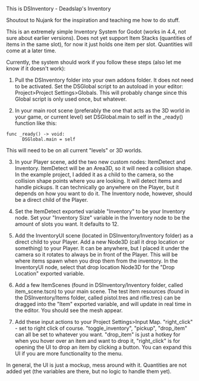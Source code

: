 This is DSInventory - Deadslap's Inventory

Shoutout to Nujank for the inspiration and teaching me how to do stuff.

This is an extremely simple Inventory System for Godot (works in 4.4, not sure about earlier versions). Does not yet support Item Stacks (quantities of items in the same slot), for now it just holds one item 
per slot. Quantities will come at a later time.

Currently, the system should work if you follow these steps (also let me know if it doesn't work):

1. Pull the DSInventory folder into your own addons folder. It does not need to be activated. Set the DSGlobal script to an autoload in your editor: Project>Project Settings>Globals.
This will probably change since this Global script is only used once, but whatever.

2. In your main root scene (preferably the one that acts as the 3D world in your game, or current level) set DSGlobal.main to self in the _ready() function like this:
```
func _ready() -> void:
	  DSGlobal.main = self
```
This will need to be on all current "levels" or 3D worlds.

3. In your Player scene, add the two new custom nodes: ItemDetect and Inventory. ItemDetect will be an Area3D, so it will need a collision shape. In the example project, I added it as a child to the camera,
so the collision shape points where you are looking. It will detect items and handle pickups. It can technically go anywhere on the Player, but it depends on how you want to do it. The Inventory node, however,
should be a direct child of the Player.

4. Set the ItemDetect exported variable "Inventory" to be your Inventory node. Set your "Inventory Size" variable in the Inventory node to be the amount of slots you want. It defaults to 12.
   
5. Add the InventoryUI scene (located in DSInventory/Inventory folder) as a direct child to your Player. Add a new Node3D (call it drop location or something) to your Player. It can be anywhere, but I placed
it under the camera so it rotates to always be in front of the Player. This will be where items spawn when you drop them from the inventory. In the InventoryUI node, select that drop location Node3D for the
"Drop Location" exported variable.

6. Add a few ItemScenes (found in DSInventory/Inventory folder, called item_scene.tscn) to your main scene. The test item resources (found in the DSInventory/Items folder, called pistol.tres and rifle.tres) can be dragged into the "Item" exported variable, and will
update in real time in the editor. You should see the mesh appear.

7. Add these input actions to your Project Settings>Input Map. "right_click" - set to right click of course. "toggle_inventory", "pickup", "drop_item" can all be set to whatever you want. "drop_item" is just a
hotkey for when you hover over an item and want to drop it, "right_click" is for opening the UI to drop an item by clicking a button. You can expand this UI if you are more functionality to the menu. 

In general, the UI is just a mockup, mess around with it. Quantities are not added yet (the variables are there, but no logic to handle them yet).
